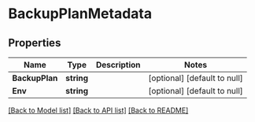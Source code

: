 # BackupPlanMetadata

## Properties
Name | Type | Description | Notes
------------ | ------------- | ------------- | -------------
**BackupPlan** | **string** |  | [optional] [default to null]
**Env** | **string** |  | [optional] [default to null]

[[Back to Model list]](../README.md#documentation-for-models) [[Back to API list]](../README.md#documentation-for-api-endpoints) [[Back to README]](../README.md)

